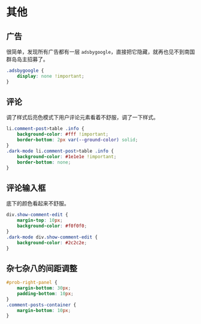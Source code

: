 # 其他

## 广告

很简单，发现所有广告都有一层 `adsbygoogle`，直接把它隐藏，就再也见不到南国群岛岛主招募了。

```css
.adsbygoogle {
    display: none !important;
}
```

## 评论

调了样式后亮色模式下用户评论元素看着不舒服，调了一下样式。

```css
li.comment-post>table .info {
    background-color: #fff !important;
    border-bottom: 2px var(--ground-color) solid;
}
.dark-mode li.comment-post>table .info {
    background-color: #1e1e1e !important;
    border-bottom: none;
}
```

## 评论输入框

底下的颜色看起来不舒服。

```css
div.show-comment-edit {
    margin-top: 10px;
    background-color: #f0f0f0;
}
.dark-mode div.show-comment-edit {
    background-color: #2c2c2e;
}
```

## 杂七杂八的间距调整

```css
#prob-right-panel {
    margin-bottom: 30px;
    padding-bottom: 10px;
}
.comment-posts-container {
    margin-bottom: 10px;
}
```

